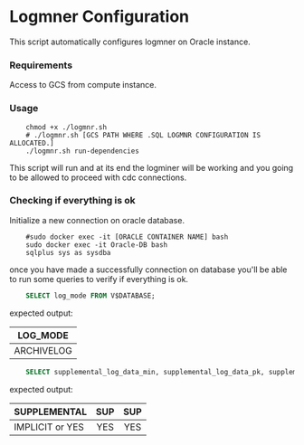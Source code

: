 # Logmner Configuration

This script automatically configures logmner on Oracle instance.

### Requirements

Access to GCS from compute instance.

### Usage

```shell
    chmod +x ./logmnr.sh
    # ./logmnr.sh [GCS PATH WHERE .SQL LOGMNR CONFIGURATION IS ALLOCATED.]
    ./logmnr.sh run-dependencies
```

This script will run and at its end the logminer will be working and you going to be allowed to proceed with cdc connections.

### Checking if everything is ok

Initialize a new connection on oracle database.

```shell
    #sudo docker exec -it [ORACLE CONTAINER NAME] bash
    sudo docker exec -it Oracle-DB bash
    sqlplus sys as sysdba
```

once you have made a successfully connection on database you'll be able to run some queries to verify if everything is ok.

```sql
    SELECT log_mode FROM V$DATABASE;
```

expected output:

|LOG_MODE     |
|:------------:
|ARCHIVELOG   |

```sql
    SELECT supplemental_log_data_min, supplemental_log_data_pk, supplemental_log_data_all FROM V$DATABASE;
```

expected output:

|SUPPLEMENTAL    |SUP  |SUP  |
|:---------------|:---:|:---:|
|IMPLICIT or YES |YES  |YES  |